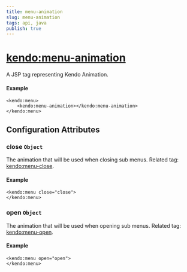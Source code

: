 ```yaml
---
title: menu-animation
slug: menu-animation
tags: api, java
publish: true
---
```


# <kendo:menu-animation>
A JSP tag representing Kendo Animation.

#### Example
    <kendo:menu>
        <kendo:menu-animation></kendo:menu-animation>
    </kendo:menu>


## Configuration Attributes


### close `Object`

The animation that will be used when closing sub menus. Related tag: [<kendo:menu-close>](#kendo-menu-close). 

#### Example
    <kendo:menu close="close">
    </kendo:menu>



### open `Object`

The animation that will be used when opening sub menus. Related tag: [<kendo:menu-open>](#kendo-menu-open). 

#### Example
    <kendo:menu open="open">
    </kendo:menu>



